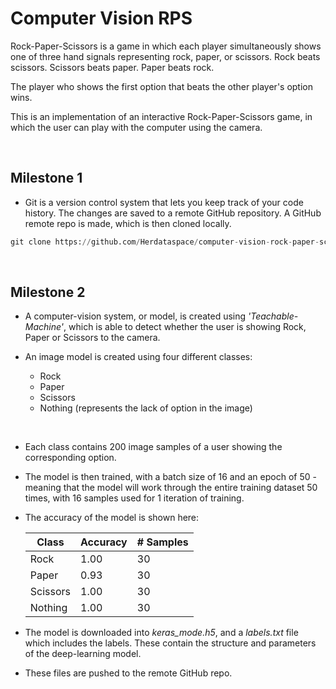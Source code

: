 # Computer Vision RPS

Rock-Paper-Scissors is a game in which each player simultaneously shows one of three hand signals representing rock, paper, or scissors. 
Rock beats scissors. Scissors beats paper. Paper beats rock. 

The player who shows the first option that beats the other player's option wins. 

This is an implementation of an interactive Rock-Paper-Scissors game, in which the user can play with the computer using the camera.

<br>

## Milestone 1

- Git is a version control system that lets you keep track of your code history. The changes are saved to a remote GitHub repository. A GitHub remote repo is made, which is then cloned locally. 

```python
git clone https://github.com/Herdataspace/computer-vision-rock-paper-scissors.git
```

<br>

## Milestone 2

- A computer-vision system, or model, is created using *'Teachable-Machine'*, which is able to detect whether the user is showing Rock, Paper or Scissors to the camera.  

- An image model is created using four different classes:
    - Rock
    - Paper
    - Scissors
    - Nothing (represents the lack of option in the image)

<br>

- Each class contains 200 image samples of a user showing the corresponding option. 

- The model is then trained, with a batch size of 16 and an epoch of 50 - meaning that the model will work through the entire training dataset 50 times, with 16 samples used for 1 iteration of training. 

- The accuracy of the model is shown here:

    | Class   | Accuracy | # Samples |
    | -----   | -----    | -----     |
    | Rock    | 1.00     | 30        |
    | Paper   | 0.93     | 30        |
    | Scissors| 1.00     | 30        |
    | Nothing | 1.00     | 30        |

- The model is downloaded into *keras_mode.h5*, and a *labels.txt* file which includes the labels. These contain the structure and parameters of the deep-learning model.

- These files are pushed to the remote GitHub repo.

